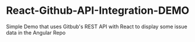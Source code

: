 # React-Github-API-Integration-DEMO
Simple Demo that uses Gitbub's REST API with React to display some issue data in the Angular Repo
